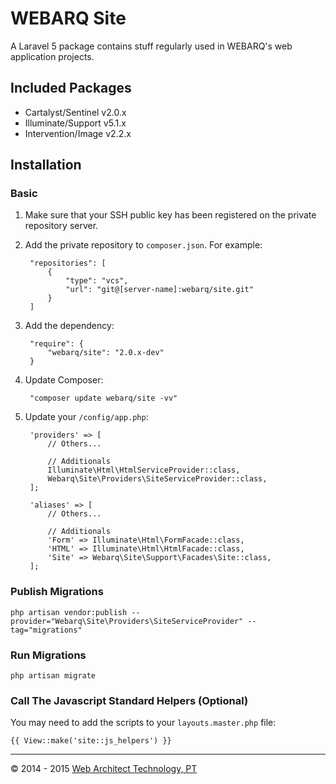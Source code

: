 # WEBARQ Site


A Laravel 5 package contains stuff regularly used in WEBARQ's web application projects.

## Included Packages
- Cartalyst/Sentinel v2.0.x
- Illuminate/Support v5.1.x
- Intervention/Image v2.2.x

## Installation

### Basic

1. Make sure that your SSH public key has been registered on the private repository server.
2. Add the private repository to `composer.json`. For example:

		"repositories": [
			{
				"type": "vcs",
				"url": "git@[server-name]:webarq/site.git"
			}
		]
3. Add the dependency:

		"require": {
			"webarq/site": "2.0.x-dev"
		}
4. Update Composer:

		"composer update webarq/site -vv"
5. Update your `/config/app.php`:
		
		'providers' => [
			// Others...
			
			// Additionals
			Illuminate\Html\HtmlServiceProvider::class,
			Webarq\Site\Providers\SiteServiceProvider::class,
		];

		'aliases' => [
			// Others...
		
			// Additionals
			'Form' => Illuminate\Html\FormFacade::class,
			'HTML' => Illuminate\Html\HtmlFacade::class,
			'Site' => Webarq\Site\Support\Facades\Site::class,
		];
		
### Publish Migrations
	php artisan vendor:publish --provider="Webarq\Site\Providers\SiteServiceProvider" --tag="migrations"

### Run Migrations

	php artisan migrate

### Call The Javascript Standard Helpers (Optional)

You may need to add the scripts to your `layouts.master.php` file:

	{{ View::make('site::js_helpers') }}
 
***
&copy; 2014 - 2015 [Web Architect Technology, PT](http://www.webarq.com/)